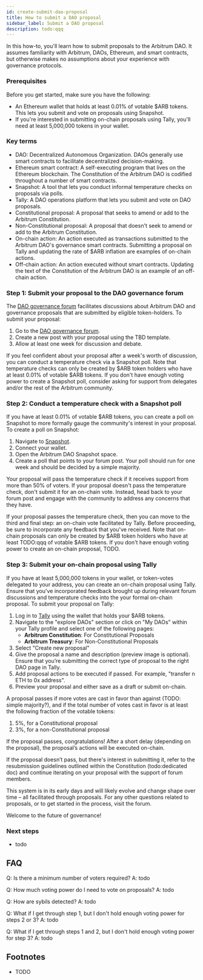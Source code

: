 ```yaml
---
id: create-submit-dao-proposal
title: How to submit a DAO proposal
sidebar_label: Submit a DAO proposal
description: todo:qqq
---
```


In this how-to, you'll learn how to submit proposals to the Arbitrum DAO. It assumes familiarity with Arbitrum, DAOs, Ethereum, and smart contracts, but otherwise makes no assumptions about your experience with governance protocols.

### Prerequisites

Before you get started, make sure you have the following:

- An Ethereum wallet that holds at least 0.01% of votable $ARB tokens. This lets you submit and vote on proposals using Snapshot.
- If you're interested in submitting on-chain proposals using Tally, you'll need at least 5,000,000 tokens in your wallet.


### Key terms

- <a data-quicklook-from='todo'>DAO</a>: Decentralized Autonomous Organization. DAOs generally use smart contracts to facilitate decentralized decision-making.
- <a data-quicklook-from='todo'>Ethereum smart contract</a>: A self-executing program that lives on the Ethereum blockchain. The Constitution of the Arbitrum DAO is codified throughout a number of smart contracts.
- <a data-quicklook-from='todo'>Snapshot</a>: A tool that lets you conduct informal temperature checks on proposals via polls.
- <a data-quicklook-from='todo'>Tally</a>: A DAO operations platform that lets you submit and vote on DAO proposals.
- <a data-quicklook-from='todo'>Constitutional proposal</a>: A proposal that seeks to amend or add to the Arbitrum Constitution.
- <a data-quicklook-from='todo'>Non-Constitutional proposal</a>: A proposal that doesn't seek to amend or add to the Arbitrum Constitution.
- <a data-quicklook-from='todo'>On-chain action</a>: An action executed as transactions submitted to the Arbitrum DAO's governance smart contracts. Submitting a proposal on Tally and updating the rate of $ARB inflation are examples of on-chain actions.
- <a data-quicklook-from='todo'>Off-chain action</a>: An action executed without smart contracts. Updating the text of the Constitution of the Arbitrum DAO is an example of an off-chain action.


### Step 1: Submit your proposal to the DAO governance forum

The [DAO governance forum](https://forum.arbitrum.io/) facilitates discussions about Arbitrum DAO and governance proposals that are submitted by eligible token-holders. To submit your proposal:

1. Go to the [DAO governance forum](https://forum.arbitrum.io/).
2. Create a new post with your proposal using the TBD template.
3. Allow at least one week for discussion and debate.

If you feel confident about your proposal after a week's worth of discussion, you can conduct a temperature check via a Snapshot poll. Note that temperature checks can only be created by $ARB token holders who have at least 0.01% of votable $ARB tokens. If you don't have enough voting power to create a Snapshot poll, consider asking for support from delegates and/or the rest of the Arbitrum community.

### Step 2: Conduct a temperature check with a Snapshot poll

If you have at least 0.01% of votable $ARB tokens, you can create a poll on Snapshot to more formally gauge the community's interest in your proposal. To create a poll on Snapshot:

1. Navigate to [Snapshot](https://snapshot.org/#/).
2. Connect your wallet.
3. Open the Arbitrum DAO Snapshot space.
4. Create a poll that points to your forum post. Your poll should run for one week and should be decided by a simple majority.

Your proposal will pass the temperature check if it receives support from more than 50% of voters. If your proposal doesn't pass the temperature check, don't submit it for an on-chain vote. Instead, head back to your forum post and engage with the community to address any concerns that they have.

If your proposal passes the temperature check, then you can move to the third and final step: an on-chain vote facilitated by Tally. Before proceeding, be sure to incorporate any feedback that you've received. Note that on-chain proposals can only be created by $ARB token holders who have at least TODO:qqq of votable $ARB tokens. If you don't have enough voting power to create an on-chain proposal, TODO.

### Step 3: Submit your on-chain proposal using Tally

If you have at least 5,000,000 tokens in your wallet, or token-votes delegated to your address, you can create an on-chain proposal using Tally. Ensure that you've incorporated feedback brought up during relevant forum discussions and temperature checks into the your formal on-chain proposal. To submit your proposal on Tally:

 1.	Log in to [Tally](https://www.tally.xyz/) using the wallet that holds your $ARB tokens.
 2.	Navigate to the "explore DAOs" section or click on "My DAOs" within your Tally profile and select one of the following pages:
    - **Arbitrum Constitution**: For Constitutional Proposals
    - **Arbitrum Treasury**: For Non-Constitutional Proposals
3.	Select "Create new proposal"
4.	Give the proposal a name and description (preview image is optional). Ensure that you’re submitting the correct type of proposal to the right DAO page in Tally.
5.	Add proposal actions to be executed if passed. For example, "transfer n ETH to 0x address".
6.	Preview your proposal and either save as a draft or submit on-chain.

A proposal passes if more votes are cast in favor than against (TODO: simple majority?), and if the total number of votes cast in favor is at least the following fraction of the votable tokens:

  1. 5%, for a Constitutional proposal
  2. 3%, for a non-Constitutional proposal

If the proposal passes, congratulations! After a short delay (depending on the proposal), the proposal’s actions will be executed on-chain.

If the proposal doesn’t pass, but there's interest in submitting it, refer to the resubmission guidelines outlined within the Constitution (todo:dedicated doc) and continue iterating on your proposal with the support of forum members.

This system is in its early days and will likely evolve and change shape over time – all facilitated through proposals. For any other questions related to proposals, or to get started in the process, visit the forum. 

Welcome to the future of governance!


### Next steps

 - todo


## FAQ

Q: Is there a minimum number of voters required?
A: todo

Q: How much voting power do I need to vote on proposals?
A: todo

Q: How are sybils detected?
A: todo

Q: What if I get through step 1, but I don't hold enough voting power for steps 2 or 3?
A: todo

Q: What if I get through steps 1 and 2, but I don't hold enough voting power for step 3?
A: todo

## Footnotes

- TODO